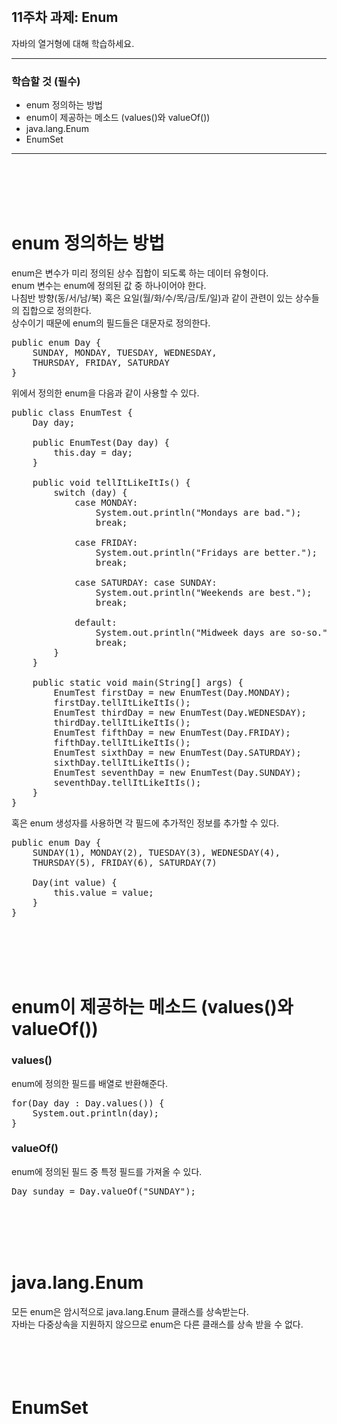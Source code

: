 <br/>

## 11주차 과제: Enum 
자바의 열거형에 대해 학습하세요.
*** 
### 학습할 것 (필수)
- enum 정의하는 방법
- enum이 제공하는 메소드 (values()와 valueOf())
- java.lang.Enum
- EnumSet
***
<br/><br/><br/><br/>

# enum 정의하는 방법
enum은 변수가 미리 정의된 상수 집합이 되도록 하는 데이터 유형이다. <br/>
enum 변수는 enum에 정의된 값 중 하나이어야 한다.<br/>
나침반 방향(동/서/남/북) 혹은 요일(월/화/수/목/금/토/일)과 같이 관련이 있는 상수들의 집합으로 정의한다.<br/>
상수이기 때문에 enum의 필드들은 대문자로 정의한다. <br/>
<pre>
public enum Day {
    SUNDAY, MONDAY, TUESDAY, WEDNESDAY,
    THURSDAY, FRIDAY, SATURDAY 
}
</pre>
위에서 정의한 enum을 다음과 같이 사용할 수 있다.
<pre>
public class EnumTest {
    Day day;
    
    public EnumTest(Day day) {
        this.day = day;
    }
    
    public void tellItLikeItIs() {
        switch (day) {
            case MONDAY:
                System.out.println("Mondays are bad.");
                break;
                    
            case FRIDAY:
                System.out.println("Fridays are better.");
                break;
                         
            case SATURDAY: case SUNDAY:
                System.out.println("Weekends are best.");
                break;
                        
            default:
                System.out.println("Midweek days are so-so.");
                break;
        }
    }
    
    public static void main(String[] args) {
        EnumTest firstDay = new EnumTest(Day.MONDAY);
        firstDay.tellItLikeItIs();
        EnumTest thirdDay = new EnumTest(Day.WEDNESDAY);
        thirdDay.tellItLikeItIs();
        EnumTest fifthDay = new EnumTest(Day.FRIDAY);
        fifthDay.tellItLikeItIs();
        EnumTest sixthDay = new EnumTest(Day.SATURDAY);
        sixthDay.tellItLikeItIs();
        EnumTest seventhDay = new EnumTest(Day.SUNDAY);
        seventhDay.tellItLikeItIs();
    }
}
</pre>
혹은 enum 생성자를 사용하면 각 필드에 추가적인 정보를 추가할 수 있다.
<pre>
public enum Day {
    SUNDAY(1), MONDAY(2), TUESDAY(3), WEDNESDAY(4),
    THURSDAY(5), FRIDAY(6), SATURDAY(7) 
    
    Day(int value) {
        this.value = value;
    }
}
</pre>

<br/><br/><br/><br/>

# enum이 제공하는 메소드 (values()와 valueOf())
### values()
enum에 정의한 필드를 배열로 반환해준다.
<pre>
for(Day day : Day.values()) {
    System.out.println(day);
}
</pre>

### valueOf()
enum에 정의된 필드 중 특정 필드를 가져올 수 있다. 
<pre>
Day sunday = Day.valueOf("SUNDAY");
</pre>
<br/><br/><br/><br/>

# java.lang.Enum
모든 enum은 암시적으로 java.lang.Enum 클래스를 상속받는다.<br/>
자바는 다중상속을 지원하지 않으므로 enum은 다른 클래스를 상속 받을 수 없다. <br/>
<br/><br/><br/><br/>

# EnumSet
<br/><br/><br/><br/>
